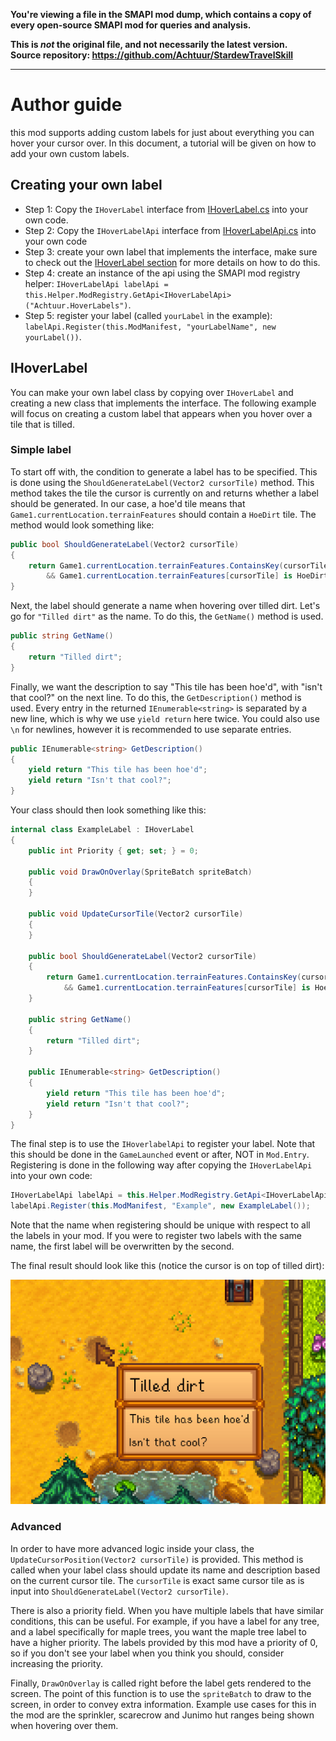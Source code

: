 **You're viewing a file in the SMAPI mod dump, which contains a copy of every open-source SMAPI mod
for queries and analysis.**

**This is _not_ the original file, and not necessarily the latest version.**  
**Source repository: https://github.com/Achtuur/StardewTravelSkill**

----

# Author guide

this mod supports adding custom labels for just about everything you can hover your cursor over.
In this document, a tutorial will be given on how to add your own custom labels.


## Creating your own label

* Step 1: Copy the `IHoverLabel` interface from [IHoverLabel.cs](../IHoverLabel.cs) into your own code.
* Step 2: Copy the `IHoverLabelApi` interface from [IHoverLabelApi.cs](../IHoverLabelApi.cs) into your own code
* Step 3: create your own label that implements the interface, make sure to check out the [IHoverLabel section](#IHoverLabel-tutorial) for more details on how to do this.
* Step 4: create an instance of the api using the SMAPI mod registry helper: `IHoverLabelApi labelApi = this.Helper.ModRegistry.GetApi<IHoverLabelApi>("Achtuur.HoverLabels")`.
* Step 5: register your label (called `yourLabel` in the example): `labelApi.Register(this.ModManifest, "yourLabelName", new yourLabel())`.









<h2 id="IHoverLabel-tutorial"> IHoverLabel </h2>

You can make your own label class by copying over `IHoverLabel` and creating a new class that implements the interface. The following example will focus on creating a custom label that appears when you hover over a tile that is tilled.

### Simple label

To start off with, the condition to generate a label has to be specified. This is done using the `ShouldGenerateLabel(Vector2 cursorTile)` method. This method takes the tile the cursor is currently on and returns whether a label should be generated. In our case, a hoe'd tile means that `Game1.currentLocation.terrainFeatures` should contain a `HoeDirt` tile. The method would look something like:

```cs
public bool ShouldGenerateLabel(Vector2 cursorTile) 
{
    return Game1.currentLocation.terrainFeatures.ContainsKey(cursorTile)
        && Game1.currentLocation.terrainFeatures[cursorTile] is HoeDirt;
}
```

Next, the label should generate a name when hovering over tilled dirt. Let's go for `"Tilled dirt"` as the name. To do this, the `GetName()` method is used.

```cs
public string GetName()
{
    return "Tilled dirt";
}
```

Finally, we want the description to say "This tile has been hoe'd", with "isn't that cool?" on the next line. To do this, the `GetDescription()` method is used. Every entry in the returned `IEnumerable<string>` is separated by a new line, which is why we use `yield return` here twice. You could also use `\n` for newlines, however it is recommended to use separate entries.

```cs
public IEnumerable<string> GetDescription()
{
    yield return "This tile has been hoe'd";
    yield return "Isn't that cool?";
}
```

Your class should then look something like this:

```cs
internal class ExampleLabel : IHoverLabel
{
    public int Priority { get; set; } = 0;

    public void DrawOnOverlay(SpriteBatch spriteBatch)
    {
    }

    public void UpdateCursorTile(Vector2 cursorTile)
    {
    }

    public bool ShouldGenerateLabel(Vector2 cursorTile)
    {
        return Game1.currentLocation.terrainFeatures.ContainsKey(cursorTile)
            && Game1.currentLocation.terrainFeatures[cursorTile] is HoeDirt;
    }

    public string GetName()
    {
        return "Tilled dirt";
    }

    public IEnumerable<string> GetDescription()
    {
        yield return "This tile has been hoe'd";
        yield return "Isn't that cool?";
    }
}
```

The final step is to use the `IHoverlabelApi` to register your label. Note that this should be done in the `GameLaunched` event or after, NOT in `Mod.Entry`. Registering is done in the following way after copying the `IHoverLabelApi` into your own code:

```cs
IHoverLabelApi labelApi = this.Helper.ModRegistry.GetApi<IHoverLabelApi>("Achtuur.HoverLabels");
labelApi.Register(this.ModManifest, "Example", new ExampleLabel());
```

Note that the name when registering should be unique with respect to all the labels in your mod. If you were to register two labels with the same name, the first label will be overwritten by the second.

The final result should look like this (notice the cursor is on top of tilled dirt):

![Example label showing tilled dirt](./images//examplelabel.png)


### Advanced

In order to have more advanced logic inside your class, the `UpdateCursorPosition(Vector2 cursorTile)` is provided. This method is called when your label class should update its name and description based on the current cursor tile. The `cursorTile` is exact same cursor tile as is input into `ShouldGenerateLabel(Vector2 cursorTile)`.

There is also a priority field. When you have multiple labels that have similar conditions, this can be useful. For example, if you have a label for any tree, and a label specifically for maple trees, you want the maple tree label to have a higher priority. The labels provided by this mod have a priority of 0, so if you don't see your label when you think you should, consider increasing the priority.

Finally, `DrawOnOverlay` is called right before the label gets rendered to the screen. The point of this function is to use the `spriteBatch` to draw to the screen, in order to convey extra information. Example use cases for this in the mod are the sprinkler, scarecrow and Junimo hut ranges being shown when hovering over them.



